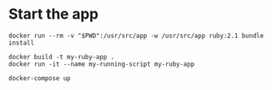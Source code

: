
# Start the app

```
docker run --rm -v "$PWD":/usr/src/app -w /usr/src/app ruby:2.1 bundle install

docker build -t my-ruby-app .
docker run -it --name my-running-script my-ruby-app

```

```
docker-compose up
```
